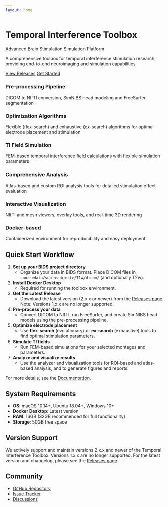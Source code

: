 ```yaml
---
layout: home
---
```


<div class="hero">
  <h1>Temporal Interference Toolbox</h1>
  <p>Advanced Brain Stimulation Simulation Platform</p>
  <p>A comprehensive toolbox for temporal interference stimulation research, providing end-to-end neuroimaging and simulation capabilities.</p>
  <div class="hero-buttons">
    <a href="/releases" class="btn">View Releases</a>
    <a href="/documentation" class="btn btn-secondary">Get Started</a>
  </div>
</div>

<div class="features">
  <div class="feature-card">
    <div class="feature-icon"></div>
    <h3>Pre-processing Pipeline</h3>
    <p>DICOM to NIfTI conversion, SimNIBS head modeling and FreeSurfer segmentation</p>
  </div>

  <div class="feature-card">
    <div class="feature-icon"></div>
    <h3>Optimization Algorithms</h3>
    <p>Flexible (flex-search) and exhaustive (ex-search) algorithms for optimal electrode placement and stimulation</p>
  </div>
  <div class="feature-card">
    <div class="feature-icon"></div>
    <h3>TI Field Simulation</h3>
    <p>FEM-based temporal interference field calculations with flexible simulation parameters</p>
  </div>
  <div class="feature-card">
    <div class="feature-icon"></div>
    <h3>Comprehensive Analysis</h3>
    <p>Atlas-based and custom ROI analysis tools for detailed stimulation effect evaluation</p>
  </div>
  <div class="feature-card">
    <div class="feature-icon"></div>
    <h3>Interactive Visualization</h3>
    <p>NIfTI and mesh viewers, overlay tools, and real-time 3D rendering</p>
  </div>
  <div class="feature-card">
    <div class="feature-icon"></div>
    <h3>Docker-based</h3>
    <p>Containerized environment for reproducibility and easy deployment</p>
  </div>
</div>

## Quick Start Workflow

1. **Set up your BIDS project directory**
   - Organize your data in BIDS format. Place DICOM files in `sourcedata/sub-<subject>/T1w/dicom/` (and optionally T2w).
2. **Install Docker Desktop**
   - Required for running the toolbox environment.
3. **Get the Latest Release**
   - Download the latest version (2.x.x or newer) from the <a href="/releases">Releases page</a>. Note: Versions 1.x.x are no longer supported.
4. **Pre-process your data**
   - Convert DICOM to NIfTI, run FreeSurfer, and create SimNIBS head models using the pre-processing pipeline.
5. **Optimize electrode placement**
   - Use <b>flex-search</b> (evolutionary) or <b>ex-search</b> (exhaustive) tools to find optimal stimulation parameters.
6. **Simulate TI fields**
   - Run FEM-based simulations for your selected montages and parameters.
7. **Analyze and visualize results**
   - Use the analyzer and visualization tools for ROI-based and atlas-based analysis, and to generate figures and reports.

For more details, see the <a href="/documentation">Documentation</a>.

## System Requirements

- **OS**: macOS 10.14+, Ubuntu 18.04+, Windows 10+
- **Docker Desktop**: Latest version
- **RAM**: 16GB (32GB recommended for full functionality)
- **Storage**: 50GB free space

## Version Support

We actively support and maintain versions 2.x.x and newer of the Temporal Interference Toolbox. Versions 1.x.x are no longer supported. For the latest version and changelog, please see the <a href="/releases">Releases page</a>.

## Community

- [GitHub Repository](https://github.com/idossha/TI-Toolbox)
- [Issue Tracker](https://github.com/idossha/TI-Toolbox/issues)
- [Discussions](https://github.com/idossha/TI-Toolbox/discussions)

